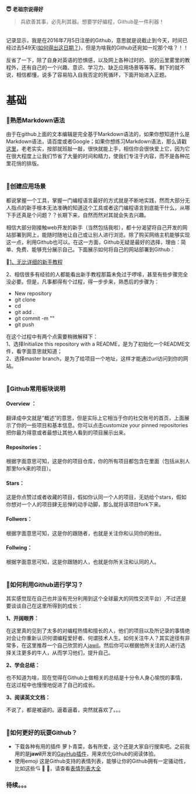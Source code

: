 **:innocent: 老祖宗说得好**
> 兵欲善其事，必先利其器。想要学好编程，Github是一件利器！

<br>记录显示，我是在2016年7月5日注册的Github，意思就是说截止到今天，时间已经过去549天([如何得出这日期？](https://cruxf.github.io/GithubGuide/time.html))，但是为啥我的Github还宛如一坨那个啥？！！<br>

反省了一下，除了自身对英语的恐惧感，以及网上各种过时的、说的云里雾里的教程外，还有自己的一个兴趣、意识、学习力、缺乏应用场景等等等。剩下的就不说，相信都懂，说多了容易陷入自我否定的死循环，下面开始进入正题。<br>


# 基础

### :mag_right:熟悉Markdown语法
由于在github上面的文本编辑是完全基于Markdown语法的，如果你想知道什么是Markdown语法，请百度或者Google；如果你想练习Markdown语法，那么请戳[这里](https://pandao.github.io/editor.md/index.html)，老老实实，按部就班敲一敲，很快就能上手，相信你会很快爱上它，因为它在很大程度上让我们节省了大量的时间和精力，使我们专注于内容，而不是各种花里花俏的排版。<br><br>


### :low_brightness:创建应用场景
都说掌握一个工具，掌握一门编程语言最好的方式就是不断地实践，然而大部分无人指点的新手根本无法准确的知道这个工具或者这门编程语言到底能干什么，从哪下手还真是个问题？？长期下来，自然而然对其就会失去兴趣。

相信大部分刚接触web开发的新手（当然包括我啦），都十分渴望将自己开发的网站部署到网上，能随时随地让自己或让别人进行浏览。除了购买网络主机能够实现这一点，利用Github也可以。在这一方面，Github无疑是最好的选择，理由：简单、免费、能够充分展示自己。下面展示如何将自己的网站部署到Github：

:battery:[1、无比详细的新手教程](http://www.cnblogs.com/fengxiongZz/p/6477456.html)

2、相信很多有经验的人都能看出新手教程那篇未免过于啰嗦，甚至有些步骤完全没必要。但是，凡事都得有个过程，得一步步来，熟悉后的步骤为：
- New repository
- git clone
- cd 
- git add .
- git commit -m ""
- git push

在这个过程中有两个点需要稍微解释下：<br>
1、选择Initialize this repository with a README，是为了初始化一个README文件，看字面意思就知道；<br>
2、选择master branch，是为了给项目一个地址，这样才能通过url访问到你的网站。<br><br>

### :bookmark_tabs:Github常用板块说明
#### Overview ：
翻译成中文就是“概述”的意思，但是实际上它相当于你的社交账号的首页，上面展示了你的一些项目和基本信息。你可以点击customize your pinned repositories 把你最为得意或者最想让其他人看到的项目展示出来。

#### Repositories：
根据字面意思可知，这是你的项目仓库，你的所有项目都包含在里面（包括从别人那里fork来的项目）。

#### Stars：
这是你点赞过或者收藏的项目，假如你认同一个人的项目，无妨给个stars，假如你想对一个人的项目肆无忌惮的动手动脚，那么就将该项目fork下来。

#### Follwers：
根据字面意思可知，这是你的跟随者，也就是关注你和认同你的粉丝。

#### Follwing：
根据字面意思可知，这是你跟随的人，也就是你所关注和认同的人。<br><br>



### :green_book:如何利用Github进行学习？

其实感觉现在自己也并没有充分利用到这个全球最大的同性交流平台）,不过还是要谈谈自己在这里所得到的成长：<br>

**1、开阔眼界：** 

在这里真的见到了太多的对编程热情和擅长的人，他们的项目以及所记录的事情绝对会让你重新认识何谓编程爱好者、何谓技术人生。如何关注牛人？其实途径有非常多，在这里推荐一个自己欣赏的人[jawil](https://github.com/jawil)。然后你可以根据他所关注的人进行选择关注更多的牛人，从而学习他们，提升自己。

**2、学会总结：** 

也不知道为啥，现在觉得在Github上做相关的总结是十分令人身心愉悦的事情，在这过程中也慢慢地促进了自己的成长。

**3、阅读英文文档：** 

不说了，都是被逼的。逼着逼着，突然就喜欢了。。。<br><br>


### :dart:如何更好的玩耍Github？

- 下载各种有用的插件
萝卜青菜，各有所爱，这个还是大家自行搜索吧。之前我用的是**jawil**开发的[GayHub插件](https://github.com/jawil/GayHub)，用来优化Github的阅读体验。
- 使用emoji
这是Github支持的表情列表，能够让你的Github拥有一定骚动性，比如这些:cupid: :hankey: :dancer:，请查看[表情列表大全](https://github.com/caiyongji/emoji-list#people)

### 待续。。。





